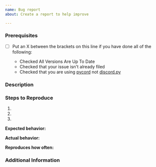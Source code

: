 ```yaml
---
name: Bug report
about: Create a report to help improve

---
```


### Prerequisites

* [ ] Put an X between the brackets on this line if you have done all of the following:

  * Checked All Versions Are Up To Date
  * Checked that your issue isn't already filed
  * Checked that you are using [pycord](https://github.com/Pycord-Development/pycord) not [discord.py](https://github.com/Rapptz/discord.py)

### Description

<!-- Description of the issue -->

### Steps to Reproduce

1. <!-- First Step -->
2. <!-- Second Step -->
3. <!-- and so on… -->

**Expected behavior:**

<!-- What you expect to happen -->

**Actual behavior:**

<!-- What actually happens -->

**Reproduces how often:**

<!-- What percentage of the time does it reproduce? -->

### Additional Information

<!-- Any additional information, configuration or data that might be necessary to reproduce the issue. -->